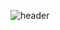 ![header](https://capsule-render.vercel.app/api?type=slice&color=gradient&height=160&section=header&text=Welcome!%20I'm%20Juhye!&fontAlign=50&fontAlignY=70&fontSize=80&fontColor=000000)
